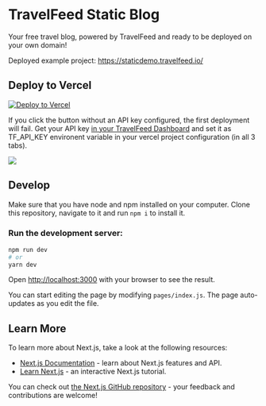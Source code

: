 # TravelFeed Static Blog

Your free travel blog, powered by TravelFeed and ready to be deployed on your own domain!

Deployed example project: https://staticdemo.travelfeed.io/

## Deploy to Vercel

[![Deploy to Vercel](https://zeit.co/button)](https://zeit.co/new/project?template=https://github.com/travelfeed-io/tf-static-blog)

If you click the button without an API key configured, the first deployment will fail. Get your API key [in your TravelFeed Dashboard](https://travelfeed.io/dashboard/settings) and set it as TF_API_KEY environent variable in your vercel project configuration (in all 3 tabs).

![](https://img.travelfeed.io/jpphotography%2F20200609T164711629Z-Screenshot%202020-06-09%20at%2018.44.47.png)

## Develop

Make sure that you have node and npm installed on your computer. Clone this repository, navigate to it and run `npm i` to install it.

### Run the development server:

```bash
npm run dev
# or
yarn dev
```

Open [http://localhost:3000](http://localhost:3000) with your browser to see the result.

You can start editing the page by modifying `pages/index.js`. The page auto-updates as you edit the file.

## Learn More

To learn more about Next.js, take a look at the following resources:

- [Next.js Documentation](https://nextjs.org/docs) - learn about Next.js features and API.
- [Learn Next.js](https://nextjs.org/learn) - an interactive Next.js tutorial.

You can check out [the Next.js GitHub repository](https://github.com/vercel/next.js/) - your feedback and contributions are welcome!
